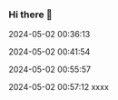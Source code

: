 ### Hi there 👋

<!--
**linxinj1999/linxinj1999** is a ✨ _special_ ✨ repository because its `README.md` (this file) appears on your GitHub profile.

Here are some ideas to get you started:

- 🔭 I’m currently working on ...
- 🌱 I’m currently learning ...
- 👯 I’m looking to collaborate on ...
- 🤔 I’m looking for help with ...
- 💬 Ask me about ...
- 📫 How to reach me: ...
- 😄 Pronouns: ...
- ⚡ Fun fact: ...
-->

2024-05-02 00:36:13

2024-05-02 00:41:54

2024-05-02 00:55:57

2024-05-02 00:57:12
xxxx